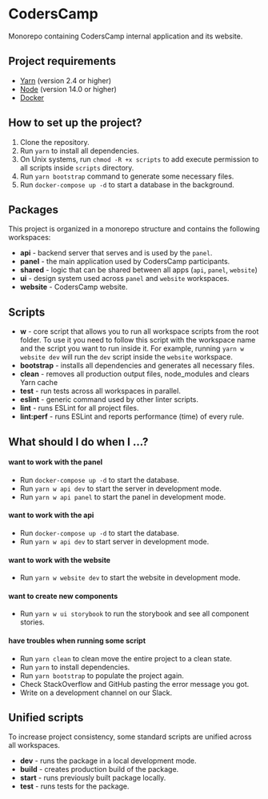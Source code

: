 # CodersCamp

Monorepo containing CodersCamp internal application and its website.

## Project requirements

- [Yarn](https://yarnpkg.com/) (version 2.4 or higher)
- [Node](https://nodejs.org/) (version 14.0 or higher)
- [Docker](https://www.docker.com/)

## How to set up the project?

1. Clone the repository.
2. Run `yarn` to install all dependencies.
3. On Unix systems, run `chmod -R +x scripts` to add execute permission to all scripts inside `scripts` directory.
4. Run `yarn bootstrap` command to generate some necessary files.
5. Run `docker-compose up -d` to start a database in the background.

## Packages

This project is organized in a monorepo structure and contains the following workspaces:

- **api** - backend server that serves and is used by the `panel`.
- **panel** - the main application used by CodersCamp participants.
- **shared** - logic that can be shared between all apps (`api`, `panel`, `website`)
- **ui** - design system used across `panel` and `website` workspaces.
- **website** - CodersCamp website.

## Scripts

- **w** - core script that allows you to run all workspace scripts from the root folder. To use it you need to follow this script with the workspace name and the script you want to run inside it. For example, running `yarn w website dev` will run the `dev` script inside the `website` workspace.
- **bootstrap** - installs all dependencies and generates all necessary files.
- **clean** - removes all production output files, node_modules and clears Yarn cache
- **test** - run tests across all workspaces in parallel.
- **eslint** - generic command used by other linter scripts.
- **lint** - runs ESLint for all project files.
- **lint:perf** - runs ESLint and reports performance (time) of every rule.

## What should I do when I ...?

#### want to work with the panel
- Run `docker-compose up -d` to start the database.
- Run `yarn w api dev` to start the server in development mode.
- Run `yarn w api panel` to start the panel in development mode.

#### want to work with the api
- Run `docker-compose up -d` to start the database.
- Run `yarn w api dev` to start server in development mode.

#### want to work with the website
- Run `yarn w website dev` to start the website in development mode.

#### want to create new components
- Run `yarn w ui storybook` to run the storybook and see all component stories.

#### have troubles when running some script
- Run `yarn clean` to clean move the entire project to a clean state.
- Run `yarn` to install dependencies.
- Run `yarn bootstrap` to populate the project again.
- Check StackOverflow and GitHub pasting the error message you got.
- Write on a development channel on our Slack.

## Unified scripts
To increase project consistency, some standard scripts are unified across all workspaces.

- **dev** - runs the package in a local development mode.
- **build** - creates production build of the package.
- **start** - runs previously built package locally.
- **test** - runs tests for the package.
